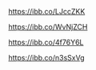 <!-- LIST -->

https://ibb.co/LJccZKK

<!-- GET -->

https://ibb.co/WvNjZCH

<!-- ADD -->

https://ibb.co/4f76Y6L

<!-- REMOVE -->

https://ibb.co/n3sSxVg
